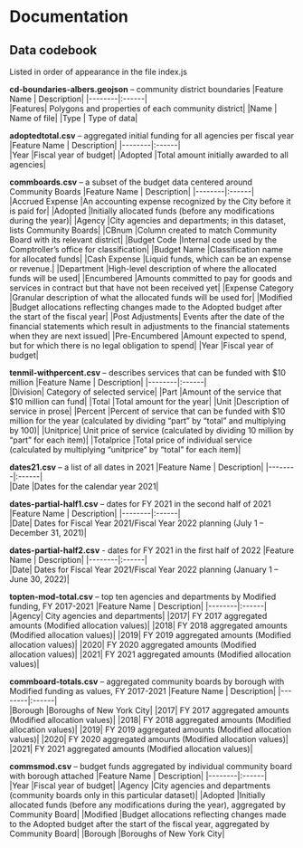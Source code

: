 # Documentation

## Data codebook

Listed in order of appearance in the file index.js

**cd-boundaries-albers.geojson** – community district boundaries
|Feature Name | Description|
|--------|:------|  
|Features| Polygons and properties of each community district|
|Name | Name of file|
|Type | Type of data|

**adoptedtotal.csv** – aggregated initial funding for all agencies per fiscal year
|Feature Name | Description|
|--------|:------|  
|Year |Fiscal year of budget|
|Adopted |Total amount initially awarded to all agencies|

**commboards.csv** – a subset of the budget data centered around Community Boards
|Feature Name | Description|
|--------|:------|  
|Accrued Expense |An accounting expense recognized by the City before it is paid for|
|Adopted |Initially allocated funds (before any modifications during the year)|
|Agency |City agencies and departments; in this dataset, lists Community Boards|
|CBnum |Column created to match Community Board with its relevant district|
|Budget Code |Internal code used by the Comptroller’s office for classification|
|Budget Name |Classification name for allocated funds|
|Cash Expense |Liquid funds, which can be an expense or revenue.|
|Department |High-level description of where the allocated funds will be used|
|Encumbered |Amounts committed to pay for goods and services in contract but that have not been received yet|
|Expense Category |Granular description of what the allocated funds will be used for|
|Modified |Budget allocations reflecting changes made to the Adopted budget after the start of the fiscal year|
|Post Adjustments| Events after the date of the financial statements which result in adjustments to the financial statements when they are next issued|
|Pre-Encumbered |Amount expected to spend, but for which there is no legal obligation to spend|
|Year |Fiscal year of budget|

**tenmil-withpercent.csv** – describes services that can be funded with $10 million
|Feature Name | Description|
|--------|:------|  
|Division| Category of selected service|
|Part |Amount of the service that $10 million can fund|
|Total |Total amount for the year|
|Unit |Description of service in prose|
|Percent |Percent of service that can be funded with $10 million for the year (calculated by dividing “part” by “total” and multiplying by 100)|
|Unitprice| Unit price of service (calculated by dividing 10 million by “part” for each item)|
|Totalprice |Total price of individual service (calculated by multiplying “unitprice” by “total” for each item)|

**dates21.csv** – a list of all dates in 2021
|Feature Name | Description|
|--------|:------|  
|Date |Dates for the calendar year 2021|

**dates-partial-half1.csv** – dates for FY 2021 in the second half of 2021
|Feature Name | Description|
|--------|:------|  
|Date| Dates for Fiscal Year 2021/Fiscal Year 2022 planning (July 1 – December 31, 2021)|

**dates-partial-half2.csv** - dates for FY 2021 in the first half of 2022
|Feature Name | Description|
|--------|:------|  
|Date| Dates for Fiscal Year 2021/Fiscal Year 2022 planning (January 1 – June 30, 2022)|

**topten-mod-total.csv** – top ten agencies and departments by Modified funding, FY 2017-2021
|Feature Name | Description|
|--------|:------|  
|Agency| City agencies and departments|
|2017| FY 2017 aggregated amounts (Modified allocation values)|
|2018| FY 2018 aggregated amounts (Modified allocation values)|
|2019| FY 2019 aggregated amounts (Modified allocation values)|
|2020| FY 2020 aggregated amounts (Modified allocation values)|
|2021| FY 2021 aggregated amounts (Modified allocation values)|

**commboard-totals.csv** – aggregated community boards by borough with Modified funding as values, FY 2017-2021
|Feature Name | Description|
|--------|:------|  
|Borough |Boroughs of New York City|
|2017| FY 2017 aggregated amounts (Modified allocation values)|
|2018| FY 2018 aggregated amounts (Modified allocation values)|
|2019| FY 2019 aggregated amounts (Modified allocation values)|
|2020| FY 2020 aggregated amounts (Modified allocation values)|
|2021| FY 2021 aggregated amounts (Modified allocation values)|

**commsmod.csv** – budget funds aggregated by individual community board with borough attached
|Feature Name | Description|
|--------|:------|  
|Year |Fiscal year of budget|
|Agency |City agencies and departments (community boards only in this particular dataset)|
|Adopted |Initially allocated funds (before any modifications during the year), aggregated by Community Board|
|Modified |Budget allocations reflecting changes made to the Adopted budget after the start of the fiscal year, aggregated by Community Board|
|Borough |Boroughs of New York City|
